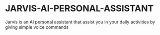 # JARVIS-AI-PERSONAL-ASSISTANT
Jarvis is an AI personal assistant that assist you in your daily activities by giving simple voice commands
